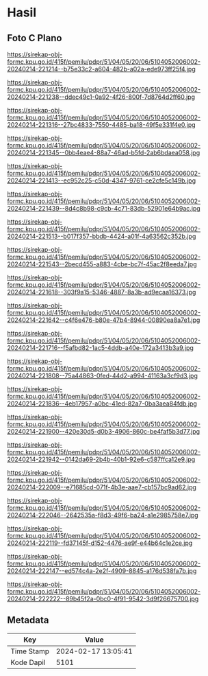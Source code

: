 # Hasil

## Foto C Plano

https://sirekap-obj-formc.kpu.go.id/415f/pemilu/pdpr/51/04/05/20/06/5104052006002-20240214-221214--b75e33c2-a604-482b-a02a-ede973ff25f4.jpg

https://sirekap-obj-formc.kpu.go.id/415f/pemilu/pdpr/51/04/05/20/06/5104052006002-20240214-221238--ddec49c1-0a92-4f26-800f-7d8764d2ff60.jpg

https://sirekap-obj-formc.kpu.go.id/415f/pemilu/pdpr/51/04/05/20/06/5104052006002-20240214-221316--27bc4833-7550-4485-ba18-49f5e331f4e0.jpg

https://sirekap-obj-formc.kpu.go.id/415f/pemilu/pdpr/51/04/05/20/06/5104052006002-20240214-221345--0bb4eae4-88a7-46ad-b5fd-2ab6bdaea058.jpg

https://sirekap-obj-formc.kpu.go.id/415f/pemilu/pdpr/51/04/05/20/06/5104052006002-20240214-221413--ec952c25-c50d-4347-9761-ce2cfe5c149b.jpg

https://sirekap-obj-formc.kpu.go.id/415f/pemilu/pdpr/51/04/05/20/06/5104052006002-20240214-221439--8d4c8b98-c9cb-4c71-83db-52901e64b9ac.jpg

https://sirekap-obj-formc.kpu.go.id/415f/pemilu/pdpr/51/04/05/20/06/5104052006002-20240214-221513--b017f357-bbdb-4424-a01f-4a63562c352b.jpg

https://sirekap-obj-formc.kpu.go.id/415f/pemilu/pdpr/51/04/05/20/06/5104052006002-20240214-221543--2becd455-a883-4cbe-bc7f-45ac2f8eeda7.jpg

https://sirekap-obj-formc.kpu.go.id/415f/pemilu/pdpr/51/04/05/20/06/5104052006002-20240214-221618--303f9a15-5346-4887-8a3b-ad9ecaa16373.jpg

https://sirekap-obj-formc.kpu.go.id/415f/pemilu/pdpr/51/04/05/20/06/5104052006002-20240214-221642--c4f6e476-b80e-47b4-8944-00890ea8a7e1.jpg

https://sirekap-obj-formc.kpu.go.id/415f/pemilu/pdpr/51/04/05/20/06/5104052006002-20240214-221716--f5afbd82-1ac5-4ddb-a40e-172a3413b3a9.jpg

https://sirekap-obj-formc.kpu.go.id/415f/pemilu/pdpr/51/04/05/20/06/5104052006002-20240214-221808--75a44863-0fed-44d2-a994-41163a3cf9d3.jpg

https://sirekap-obj-formc.kpu.go.id/415f/pemilu/pdpr/51/04/05/20/06/5104052006002-20240214-221836--4eb17957-a0bc-41ed-82a7-0ba3aea84fdb.jpg

https://sirekap-obj-formc.kpu.go.id/415f/pemilu/pdpr/51/04/05/20/06/5104052006002-20240214-221900--420e30d5-d0b3-4906-860c-be4faf5b3d77.jpg

https://sirekap-obj-formc.kpu.go.id/415f/pemilu/pdpr/51/04/05/20/06/5104052006002-20240214-221942--0142da69-2b4b-40b1-92e6-c587ffca12e9.jpg

https://sirekap-obj-formc.kpu.go.id/415f/pemilu/pdpr/51/04/05/20/06/5104052006002-20240214-222009--e71685cd-071f-4b3e-aae7-cb157bc9ad62.jpg

https://sirekap-obj-formc.kpu.go.id/415f/pemilu/pdpr/51/04/05/20/06/5104052006002-20240214-222046--2642535a-f8d3-49f6-ba24-a1e2985758e7.jpg

https://sirekap-obj-formc.kpu.go.id/415f/pemilu/pdpr/51/04/05/20/06/5104052006002-20240214-222119--fd37145f-d152-4476-ae9f-e44b64c1e2ce.jpg

https://sirekap-obj-formc.kpu.go.id/415f/pemilu/pdpr/51/04/05/20/06/5104052006002-20240214-222147--ed574c4a-2e2f-4909-8845-a176d538fa7b.jpg

https://sirekap-obj-formc.kpu.go.id/415f/pemilu/pdpr/51/04/05/20/06/5104052006002-20240214-222222--89b45f2a-0bc0-4f91-9542-3d9f26675700.jpg


## Metadata

| Key        | Value               |
| ---------- | ------------------- |
| Time Stamp | 2024-02-17 13:05:41 |
| Kode Dapil | 5101                |



